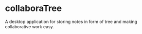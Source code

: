 # collaboraTree
A desktop application for storing notes in form of tree and making collaborative work easy.
